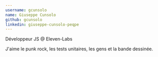 ```yaml
---
username: gcunsolo
name: Giuseppe Cunsolo
github: gcunsolo
linkedin: giuseppe-cunsolo-peqpe
---
```

Développeur JS @ Eleven-Labs

J'aime le punk rock, les tests unitaires, les gens et la bande dessinée.
